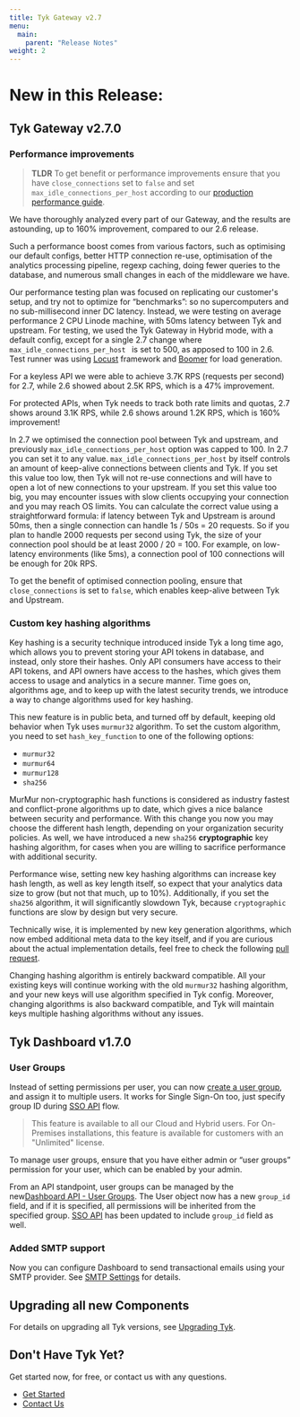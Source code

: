 ```yaml
---
title: Tyk Gateway v2.7
menu:
  main:
    parent: "Release Notes"
weight: 2
---
```


# <a name="new"></a>New in this Release:

## <a name="gateway"></a>Tyk Gateway v2.7.0

### Performance improvements


> **TLDR**
> To get benefit or performance improvements ensure that you have `close_connections` set to `false` and set `max_idle_connections_per_host` according to our [production performance guide](/docs/planning-for-production/).

We have thoroughly analyzed every part of our Gateway, and the results are astounding, up to 160% improvement, compared to our 2.6 release.

Such a performance boost comes from various factors, such as optimising our default configs, better HTTP connection re-use, optimisation of the analytics processing pipeline, regexp caching, doing fewer queries to the database, and numerous small changes in each of the  middleware we have.

Our performance testing plan was focused on replicating our customer's setup, and try not to optimize for “benchmarks”: so no supercomputers and no sub-millisecond inner DC latency. Instead, we were testing on average performance 2 CPU Linode machine, with 50ms latency between Tyk and upstream. For testing, we used the Tyk Gateway in Hybrid mode, with a default config, except for a single 2.7 change where `max_idle_connections_per_host ` is set to 500, as apposed to 100 in 2.6. Test runner was using [Locust](https://locust.io/) framework and [Boomer](https://github.com/myzhan/boomer) for load generation.

For a keyless API we were able to achieve 3.7K RPS (requests per second) for 2.7, while 2.6 showed about 2.5K RPS, which is a 47% improvement.

For protected APIs, when Tyk needs to track both rate limits and quotas, 2.7 shows around 3.1K RPS, while 2.6 shows around 1.2K RPS, which is 160% improvement!

In 2.7 we optimised the connection pool between Tyk and upstream, and previously `max_idle_connections_per_host` option was capped to 100. In 2.7 you can set it to any value. `max_idle_connections_per_host` by itself controls an amount of keep-alive connections between clients and Tyk. If you set this value too low, then Tyk will not re-use connections and will have to open a lot of new connections to your upstream. If you set this value too big, you may encounter issues with slow clients occupying your connection and you may reach OS limits. You can calculate the correct value using a straightforward formula: if latency between Tyk and Upstream is around 50ms, then a single connection can handle 1s / 50s = 20 requests. So if you plan to handle 2000 requests per second using Tyk, the size of your connection pool should be at least 2000 / 20 = 100. For example, on low-latency environments (like 5ms), a connection pool of 100 connections will be enough for 20k RPS.

To get the benefit of optimised connection pooling, ensure that `close_connections` is set to `false`, which enables keep-alive between Tyk and Upstream.

### Custom key hashing algorithms

Key hashing is a security technique introduced inside Tyk a long time ago, which allows you to prevent storing your API tokens in database, and instead, only store their hashes. Only API consumers have access to their API tokens, and API owners have access to the hashes, which gives them access to usage and analytics in a secure manner. Time goes on, algorithms age, and to keep up with the latest security trends, we introduce a way to change algorithms used for key hashing.

This new feature is in public beta, and turned off by default, keeping old behavior when Tyk uses `murmur32` algorithm. To set the custom algorithm, you need to set `hash_key_function` to one of the following options:
- `murmur32`
- `murmur64`
- `murmur128`
- `sha256`

MurMur non-cryptographic hash functions is considered as industry fastest and conflict-prone algorithms up to date, which gives a nice balance between security and performance. With this change you now you may choose the different hash length, depending on your organization security policies. As well, we have introduced a new `sha256` **cryptographic** key hashing algorithm, for cases when you are willing to sacrifice performance with additional security.

Performance wise, setting new key hashing algorithms can increase key hash length, as well as key length itself, so expect that your analytics data size to grow (but not that much, up to 10%). Additionally, if you set the `sha256` algorithm, it will significantly slowdown Tyk, because `cryptographic` functions are slow by design but very secure.

Technically wise, it is implemented by new key generation algorithms, which now embed additional meta data to the key itself, and if you are curious about the actual implementation details, feel free to check the following [pull request](https://github.com/TykTechnologies/tyk/pull/1753).

Changing hashing algorithm is entirely backward compatible. All your existing keys will continue working with the old `murmur32` hashing algorithm, and your new keys will use algorithm specified in Tyk config. Moreover, changing algorithms is also backward compatible, and Tyk will maintain keys multiple hashing algorithms without any issues.


## <a name="dashboard"></a>Tyk Dashboard v1.7.0

### User Groups

Instead of setting permissions per user, you can now [create a user group](/docs/basic-config-and-security/security/dashboard/create-user-groups/), and assign it to multiple users. It works for Single Sign-On too, just specify group ID during [SSO API](/docs/dashboard-admin-api/sso/) flow.

> This feature is available to all our Cloud and Hybrid users. For On-Premises installations, this feature is available for customers with an "Unlimited" license.

To manage user groups, ensure that you have either admin or “user groups” permission for your user, which can be enabled by your admin.

From an API standpoint, user groups can be managed by the new[Dashboard API - User Groups](/docs/tyk-dashboard-api/user-groups/). The User object now has a new `group_id` field, and if it is specified, all permissions will be inherited from the specified group. [SSO API](/docs/dashboard-admin-api/sso/) has been updated to include `group_id` field as well.

### Added SMTP support
Now you can configure Dashboard to send transactional emails using your SMTP provider. See [SMTP Settings](/docs/tyk-configuration-reference/outbound-email-configuration/#smtp) for details.

## <a name="upgrade"></a>Upgrading all new Components

For details on upgrading all Tyk versions, see [Upgrading Tyk](https://tyk.io/docs/upgrading-tyk/).

## <a name="new"></a>Don't Have Tyk Yet?

Get started now, for free, or contact us with any questions.

* [Get Started](https://tyk.io/pricing/compare-api-management-platforms/#get-started)
* [Contact Us](https://tyk.io/about/contact/)
